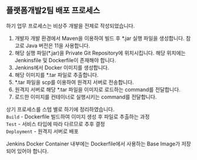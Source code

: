 ## 플랫폼개발2팀 배포 프로세스
하기 업무 프로세스는 비상주 개발을 전제로 작성되었습니다.
1. 개발자 개발 환경에서 Maven을 이용하여 빌드 후 *.jar 실행 파일을 생성합니다. 참고로 Java 버전은 11을 사용합니다.
2. 해당 실행 파일(*.jar)을 Private Git Repository에 위치시킵니다. 해당 위치에는 Jenkinsfile 및 Dockerfile이 존재해야 합니다.
3. Jenkins에서 Docker 이미지를 생성합니다.
4. 해당 이미지를 *.tar 파일로 추출합니다.
5. *.tar 파일을 scp를 이용하여 원격지 서버로 전송합니다.
6. 원격지 서버로 해당 *.tar 파일을 이미지로 로드하는 command를 전달합니다.
7. 로드한 이미지를 컨테이너로 실행시키는 command를 전달합니다.

상기 프로세스를 스텝 별로 하기에 정리하였습니다.  
`Build` - Dockerfile 빌드하여 이미지 생성 후 파일로 추출하는 과정  
`Test` - 서비스 타입에 따라 다르므로 추후 결정  
`Deployment` - 원격지 서버로 배포

Jenkins Docker Container 내부에는 Dockerfile에서 사용하는 Base Image가 저장되어 있어야 합니다.
